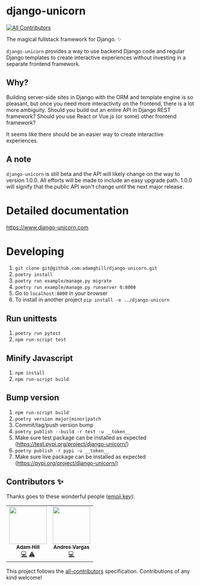 # django-unicorn
<!-- ALL-CONTRIBUTORS-BADGE:START - Do not remove or modify this section -->
[![All Contributors](https://img.shields.io/badge/all_contributors-2-orange.svg?style=flat-square)](#contributors-)
<!-- ALL-CONTRIBUTORS-BADGE:END -->
The magical fullstack framework for Django. ✨

`django-unicorn` provides a way to use backend Django code and regular Django templates to create interactive experiences without investing in a separate frontend framework.

## Why?
Building server-side sites in Django with the ORM and template engine is so pleasant, but once you need more interactivity on the frontend, there is a lot more ambiguity. Should you build out an entire API in Django REST framework? Should you use React or Vue.js (or some) other frontend framework?

It seems like there should be an easier way to create interactive experiences.

## A note
`django-unicorn` is still beta and the API will likely change on the way to version 1.0.0. All efforts will be made to include an easy upgrade path. 1.0.0 will signify that the public API won't change until the next major release.

# Detailed documentation
https://www.django-unicorn.com

# Developing
1. `git clone git@github.com:adamghill/django-unicorn.git`
1. `poetry install`
1. `poetry run example/manage.py migrate`
1. `poetry run example/manage.py runserver 0:8000`
1. Go to `localhost:8000` in your browser
1. To install in another project `pip install -e ../django-unicorn`

## Run unittests
1. `poetry run pytest`
1. `npm run-script test`

## Minify Javascript
1. `npm install`
1. `npm run-script build`

## Bump version
1. `npm run-script build`
1. `poetry version major|minor|patch`
1. Commit/tag/push version bump
1. `poetry publish --build -r test -u __token__`
1. Make sure test package can be installed as expected (https://test.pypi.org/project/django-unicorn/)
1. `poetry publish -r pypi -u __token__`
1. Make sure live package can be installed as expected (https://pypi.org/project/django-unicorn/)

## Contributors ✨

Thanks goes to these wonderful people ([emoji key](https://allcontributors.org/docs/en/emoji-key)):

<!-- ALL-CONTRIBUTORS-LIST:START - Do not remove or modify this section -->
<!-- prettier-ignore-start -->
<!-- markdownlint-disable -->
<table>
  <tr>
    <td align="center"><a href="https://adamghill.com"><img src="https://avatars0.githubusercontent.com/u/317045?v=4" width="100px;" alt=""/><br /><sub><b>Adam Hill</b></sub></a><br /><a href="https://github.com/adamghill/django-unicorn/commits?author=adamghill" title="Code">💻</a> <a href="https://github.com/adamghill/django-unicorn/commits?author=adamghill" title="Tests">⚠️</a></td>
    <td align="center"><a href="https://python3.ninja"><img src="https://avatars1.githubusercontent.com/u/44167?v=4" width="100px;" alt=""/><br /><sub><b>Andres Vargas</b></sub></a><br /><a href="https://github.com/adamghill/django-unicorn/commits?author=zodman" title="Code">💻</a></td>
  </tr>
</table>

<!-- markdownlint-enable -->
<!-- prettier-ignore-end -->
<!-- ALL-CONTRIBUTORS-LIST:END -->

This project follows the [all-contributors](https://github.com/all-contributors/all-contributors) specification. Contributions of any kind welcome!